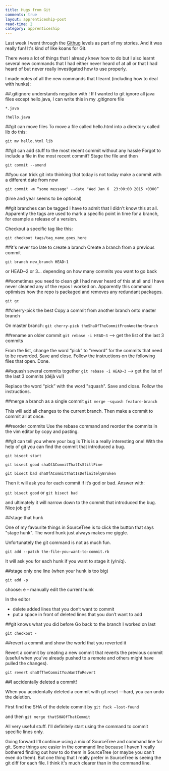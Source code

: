 ```yaml
---
title: Hugs from Git
comments: true
layout: apprenticeship-post
read-time: 2
category: apprenticeship
---
```


Last week I went through the [Githug](https://github.com/Gazler/githug) levels as part of my stories. And it was really fun! It's kind of like koans for Git.

<!--break-->

There were a lot of things that I already knew how to do but I also learnt several new commands that I had either never heard of at all or that I had heard of but never really investigated how to use properly.

I made notes of all the new commands that I learnt (including how to deal with hunks):

##.gitignore understands negation with !
If I wanted to git ignore all java files except hello.java, I can write this in my .gitignore file


`*.java`

`!hello.java`


##git can move files
To move a file called hello.html into a directory called lib do this:

`git mv hello.html lib`

##git can add stuff to the most recent commit without any hassle
Forgot to include a file in the most recent commit? Stage the file and then

`git commit --amend`

##you can trick git into thinking that today is not today
make a commit with a different date from now

`git commit -m “some message" --date "Wed Jan 6  23:00:00 2015 +0300”`

(time and year seems to be optional)

##git branches can be tagged
I have to admit that I didn't know this at all. Apparently the tags are used to mark a specific point in time for a branch, for example a release of a version. 

Checkout a specific tag like this:

`git checkout tags/tag_name_goes_here`

##it's never too late to create a branch
Create a branch from a previous commit

`git branch new_branch HEAD~1`

or HEAD~2 or 3… depending on how many commits you want to go back

##sometimes you need to clean git
I had never heard of this at all and I have never cleaned any of the repos I worked on. Apparently this command optimises how the repo is packaged and removes any redundant packages.

`git gc`

##cherry-pick the best
Copy a commit from another branch onto master branch

On master branch: `git cherry-pick theShaOfTheCommitFromAnotherBranch`

##rename an older commit
`git rebase -i HEAD~3` —> get the list of the last 3 commits

From the list, change the word “pick” to “reword” for the commits that need to be reworded. Save and close.
Follow the instructions on the following files that open. Done.

##squash several commits together
`git rebase -i HEAD~3` —> get the list of the last 3 commits (déjà vu!)

Replace the word “pick” with the word "squash". Save and close. Follow the instructions.

##merge a branch as a single commit 
`git merge —squash feature-branch`

This will add all changes to the current branch. Then make a commit to commit all at once.

##reorder commits
Use the rebase command and reorder the commits in the vim editor by copy and pasting.

##git can tell you where your bug is
This is a really interesting one! With the help of git you can find the commit that introduced a bug.

`git bisect start`

`git bisect good shaOfACommitThatIsStillFine`

`git bisect bad shaOfACommitThatIsDefinitelyBroken`

Then it will ask you for each commit if it’s god or bad. Answer with:

`git bisect good` or `git bisect bad` 

and ultimately it will narrow down to the commit that introduced the bug. Nice job git!

##stage that hunk

One of my favourite things in SourceTree is to click the button that says "stage hunk". The word hunk just always makes me giggle. 

Unfortunately the git command is not as much fun.

`git add --patch the-file-you-want-to-commit.rb`

It will ask you for each hunk if you want to stage it (y/n/q).

##stage only one line (when your hunk is too big)

`git add -p`

choose: e - manually edit the current hunk

In the editor 

- delete added lines that you don’t want to commit  
- put a space in front of deleted lines that you don’t want to add

##git knows what you did before
Go back to the branch I worked on last

`git checkout -`

##revert a commit and show the world that you reverted it

Revert a commit by creating a new commit that reverts the previous commit (useful when you've already pushed to a remote and others might have pulled the changes).

`git revert shaOfTheCommitYouWantToRevert`

##I accidentally deleted a commit!

When you accidentally deleted a commit with git reset —hard, you can undo the deletion.

First find the SHA of the delete commit by
`git fsck —lost-found`

and then
`git merge thatSHAOfThatCommit`


All very useful stuff. I'll definitely start using the command to commit specific lines only.

Going forward I'll continue using a mix of SourceTree and command line for git. Some things are easier in the command line because I haven't really bothered finding out how to do them in SourceTree (or maybe you can't even do them). But one thing that I really prefer in SourceTree is seeing the git diff for each file. I think it's much clearer than in the command line.

